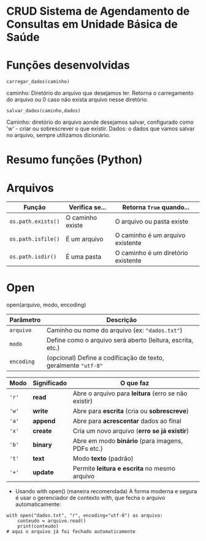 # CRUD Sistema de Agendamento de Consultas em Unidade Básica de Saúde
# Funções desenvolvidas
`carregar_dados(caminho)`

caminho: Diretório do arquivo que desejamos ler.
Retorna o carregamento do arquivo ou 0 caso não exista arquivo nesse diretório.

`salvar_dados(caminho,dados)`

Caminho: diretório do arquivo aonde desejamos salvar, configurado como 'w' - criar ou sobrescrever o que existir.
Dados: o dados que vamos salvar no arquivo, sempre utilizamos dicionário.

# Resumo funções (Python)

# Arquivos
| Função             | Verifica se...   | Retorna `True` quando...           |
| ------------------ | ---------------- | ---------------------------------- |
| `os.path.exists()` | O caminho existe | O arquivo ou pasta existe          |
| `os.path.isfile()` | É um arquivo     | O caminho é um arquivo existente   |
| `os.path.isdir()`  | É uma pasta      | O caminho é um diretório existente |

# Open

open(arquivo, modo, encoding)

| Parâmetro  | Descrição                                                      |
| ---------- | -------------------------------------------------------------- |
| `arquivo`  | Caminho ou nome do arquivo (ex: `"dados.txt"`)                 |
| `modo`     | Define como o arquivo será aberto (leitura, escrita, etc.)     |
| `encoding` | (opcional) Define a codificação de texto, geralmente `"utf-8"` |

| Modo  | Significado | O que faz                                             |
| ----- | ----------- | ----------------------------------------------------- |
| `'r'` | **read**    | Abre o arquivo para **leitura** (erro se não existir) |
| `'w'` | **write**   | Abre para **escrita** (cria ou **sobrescreve**)       |
| `'a'` | **append**  | Abre para **acrescentar** dados ao final              |
| `'x'` | **create**  | Cria um novo arquivo (**erro se já existir**)         |
| `'b'` | **binary**  | Abre em modo **binário** (para imagens, PDFs etc.)    |
| `'t'` | **text**    | Modo **texto** (padrão)                               |
| `'+'` | **update**  | Permite **leitura e escrita** no mesmo arquivo        |

- Usando with open() (maneira recomendada)
A forma moderna e segura é usar o gerenciador de contexto with, que fecha o arquivo automaticamente:
```
with open("dados.txt", "r", encoding="utf-8") as arquivo:
    conteudo = arquivo.read()
    print(conteudo)
# aqui o arquivo já foi fechado automaticamente
```
